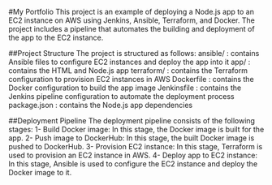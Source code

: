 #My Portfolio
This project is an example of deploying a Node.js app to an EC2 instance on AWS using Jenkins, Ansible, Terraform, and Docker. The project includes a pipeline that automates the building and deployment of the app to the EC2 instance.

##Project Structure
The project is structured as follows:
  ansible/ : contains Ansible files to configure EC2 instances and deploy the app into it
  app/ : contains the HTML and Node.js app
  terraform/ : contains the Terraform configuration to provision EC2 instances in AWS
  Dockerfile : contains the Docker configuration to build the app image
  Jenkinsfile : contains the Jenkins pipeline configuration to automate the deployment process
  package.json : contains the Node.js app dependencies

##Deployment Pipeline
The deployment pipeline consists of the following stages:
  1- Build Docker image: In this stage, the Docker image is built for the app.
  2- Push image to DockerHub: In this stage, the built Docker image is pushed to DockerHub.
  3- Provision EC2 instance: In this stage, Terraform is used to provision an EC2 instance in AWS.
  4- Deploy app to EC2 instance: In this stage, Ansible is used to configure the EC2 instance and deploy the Docker image to it.
